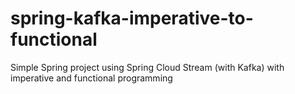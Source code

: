 # spring-kafka-imperative-to-functional
Simple Spring project using Spring Cloud Stream (with Kafka) with imperative and functional programming
